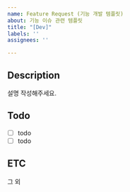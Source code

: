 ```yaml
---
name: Feature Request (기능 개발 템플릿)
about: 기능 이슈 관련 템플릿
title: "[Dev]"
labels: ''
assignees: ''

---
```


## Description

설명 작성해주세요.

## Todo
- [ ] todo
- [ ] todo

## ETC
그 외
